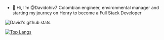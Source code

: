 - 👋 Hi, I’m @Davidohiv7
Colombian engineer, environmental manager and starting my journey on Henry to become a Full Stack Developer

![David's github stats](https://github-readme-stats.vercel.app/api?username=Davidohiv7)

[![Top Langs](https://github-readme-stats.vercel.app/api/top-langs/?username=Davidohiv7)](https://github.com/anuraghazra/github-readme-stats)

